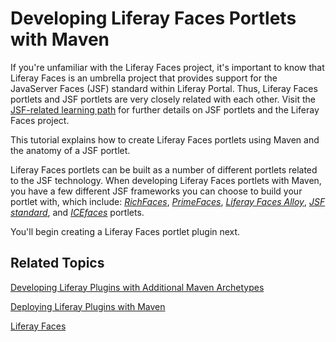 # Developing Liferay Faces Portlets with Maven

If you're unfamiliar with the Liferay Faces project, it's important to know that
Liferay Faces is an umbrella project that provides support for the JavaServer
Faces (JSF) standard within Liferay Portal. Thus, Liferay Faces portlets and JSF
portlets are very closely related with each other. Visit the [JSF-related
learning
path](/develop/learning-paths/-/knowledge_base/writing-your-first-jsf-application)
for further details on JSF portlets and the Liferay Faces project. 

This tutorial explains how to create Liferay Faces portlets using Maven and the
anatomy of a JSF portlet. 

<!-- Make sure the JSF learning path link above is updated once it has been
created. -Cody -->

Liferay Faces portlets can be built as a number of different portlets related to
the JSF technology. When developing Liferay Faces portlets with Maven, you have
a few different JSF frameworks you can choose to build your portlet with, which
include: [*RichFaces*](http://richfaces.jboss.org/),
[*PrimeFaces*](http://primefaces.org/), [*Liferay Faces
Alloy*](https://www.liferay.com/community/liferay-projects/liferay-faces/alloy),
[*JSF standard*](http://en.wikipedia.org/wiki/JavaServer_Faces), and
[*ICEfaces*](http://www.icesoft.org/java/projects/ICEfaces/overview.jsf)
portlets. 

You'll begin creating a Liferay Faces portlet plugin next. 



## Related Topics

[Developing Liferay Plugins with Additional Maven Archetypes](/develop/tutorials/-/knowledge_base/developing-liferay-plugins-with-additional-maven-ar)

[Deploying Liferay Plugins with Maven](/develop/tutorials/-/knowledge_base/deploying-liferay-plugins-with-maven)

[Liferay Faces](/develop/tutorials/-/knowledge_base/developing-jsp-portlets-using-liferay-mvc)

